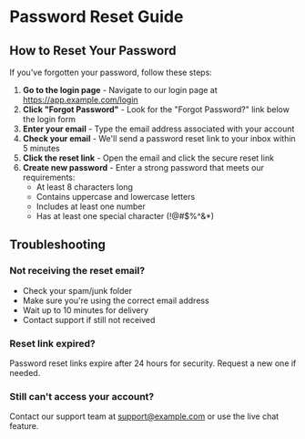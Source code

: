 # Password Reset Guide

## How to Reset Your Password

If you've forgotten your password, follow these steps:

1. **Go to the login page** - Navigate to our login page at https://app.example.com/login
2. **Click "Forgot Password"** - Look for the "Forgot Password?" link below the login form
3. **Enter your email** - Type the email address associated with your account
4. **Check your email** - We'll send a password reset link to your inbox within 5 minutes
5. **Click the reset link** - Open the email and click the secure reset link
6. **Create new password** - Enter a strong password that meets our requirements:
   - At least 8 characters long
   - Contains uppercase and lowercase letters
   - Includes at least one number
   - Has at least one special character (!@#$%^&*)

## Troubleshooting

### Not receiving the reset email?
- Check your spam/junk folder
- Make sure you're using the correct email address
- Wait up to 10 minutes for delivery
- Contact support if still not received

### Reset link expired?
Password reset links expire after 24 hours for security. Request a new one if needed.

### Still can't access your account?
Contact our support team at support@example.com or use the live chat feature. 